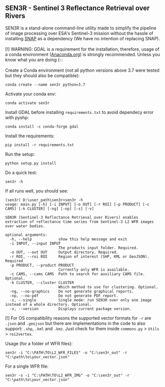 ## SEN3R - Sentinel 3 Reflectance Retrieval over Rivers

SEN3R is a stand-alone command-line utility made to simplify the pipeline of image 
processing over ESA's Sentinel-3 mission without the hassle of installing [SNAP](https://step.esa.int/main/toolboxes/snap/) as a dependency 
(We have no intention of replacing SNAP). 
<br>
<br>
[!] WARNING: GDAL is a requirement for the installation, therefore, 
usage of a conda environment 
([Anaconda.org](https://www.anaconda.com/products/individual)) 
is strongly recommended. Unless you know what you are doing (-:
<br>
<br>
Create a Conda environment (not all python versions above 3.7 were tested but they should also be compatible):
```
conda create --name sen3r python=3.7
```
Activate your conda env:
```
conda activate sen3r
```
Install GDAL before installing `requirements.txt` to avoid dependecy error with pyshp:
```
conda install -c conda-forge gdal
```
Install the requirements:
```
pip install -r requirements.txt
```
Run the setup:
```
python setup.py install 
```
Do a quick test:
```
sen3r -h 
```
If all runs well, you should see:
```
(sen3r) D:\user_path\sen3r>sen3r -h
usage: main.py [-h] [-i INPUT] [-o OUT] [-r ROI] [-p PRODUCT] [-c CAMS] [-k CLUSTER] [-ng] [-np] [-s] [-v]

SEN3R (Sentinel-3 Reflectance Retrieval over Rivers) enables extraction of reflectance time series from Sentinel-3 L2 WFR images
over water bodies.

optional arguments:
  -h, --help            show this help message and exit
  -i INPUT, --input INPUT
                        The products input folder. Required.
  -o OUT, --out OUT     Output directory. Required.
  -r ROI, --roi ROI     Region of interest (SHP, KML or GeoJSON). Required
  -p PRODUCT, --product PRODUCT
                        Currently only WFR is available.
  -c CAMS, --cams CAMS  Path to search for auxiliary CAMS file. Optional.
  -k CLUSTER, --cluster CLUSTER
                        Which method to use for clustering. Optional.
  -ng, --no-graphics    Do not generate graphical reports.
  -np, --no-pdf         Do not generate PDF report.
  -s, --single          Single mode: run SEN3R over only one image instead of a whole directory. Optional.
  -v, --version         Displays current package version.
```
[!]
For OS compatibility reasons the supported vector formats for `-r` are `.json` and `.geojson` but there are
implementations in the code to also support: `.shp`, `.kml` and `.kmz`. Just check for them 
inside `commons.py` > `Utils` > `roi2vertex`.

Usage (for a folder of WFR files):
```
sen3r -i "C:\PATH\TO\L2_WFR_FILES" -o "C:\sen3r_out" -r "C:\path\to\your_vector.json"
```

For a single WFR file:
```
sen3r -s -i "C:\PATH\TO\L2_WFR_IMG" -o "C:\sen3r_out" -r "C:\path\to\your_vector.json"
```
